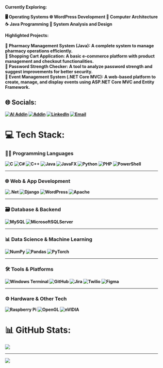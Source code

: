  <b>Currently Exploring:<B> <BR>

🖥️ Operating Systems
🌐 WordPress Development
🧠 Computer Architecture
☕ Java Programming
🧩 System Analysis and Design

<b> Highlighted Projects:<b><br><BR>
💊 Pharmacy Management System (Java):
A complete system to manage pharmacy operations efficiently.<BR>
🛒 Shopping Cart Application:
A basic e-commerce platform with product management and checkout functionalities.<BR>
🔐 Password Strength Checker:
A tool to analyze password strength and suggest improvements for better security.<BR>
🎉 Event Management System (.NET Core MVC):
A web-based platform to create, manage, and display events using ASP.NET Core MVC and Entity Framework.


## 🌐 Socials:
[![Al Addin](https://img.shields.io/badge/Al%20Addin-%231877F2.svg?logo=facebook&logoColor=white)](https://facebook.com/addin_alt) 
[![Addin](https://img.shields.io/badge/Addin-%23E4405F.svg?logo=instagram&logoColor=white)](https://instagram.com/addin_alt) 
[![LinkedIn](https://img.shields.io/badge/-LinkedIn-%230077B5.svg?logo=linkedin&logoColor=white&label=)](https://linkedin.com/in/addin-alt) 
[![Email](https://img.shields.io/badge/Email-D14836?logo=gmail&logoColor=white)](mailto:info.addincse@gmail.com)



# 💻 Tech Stack:

### 🧑‍💻 Programming Languages
![C](https://img.shields.io/badge/C-%2300599C.svg?style=for-the-badge&logo=c&logoColor=white)
![C#](https://img.shields.io/badge/C%23-%23239120.svg?style=for-the-badge&logo=csharp&logoColor=white)
![C++](https://img.shields.io/badge/C++-%2300599C.svg?style=for-the-badge&logo=c%2B%2B&logoColor=white)
![Java](https://img.shields.io/badge/Java-%23ED8B00.svg?style=for-the-badge&logo=openjdk&logoColor=white)
![JavaFX](https://img.shields.io/badge/JavaFX-%23FF0000.svg?style=for-the-badge&logo=java&logoColor=white)
![Python](https://img.shields.io/badge/Python-3670A0?style=for-the-badge&logo=python&logoColor=ffdd54)
![PHP](https://img.shields.io/badge/PHP-%23777BB4.svg?style=for-the-badge&logo=php&logoColor=white)
![PowerShell](https://img.shields.io/badge/PowerShell-%235391FE.svg?style=for-the-badge&logo=powershell&logoColor=white)

---

### 🌐 Web & App Development
![.Net](https://img.shields.io/badge/.NET-5C2D91?style=for-the-badge&logo=.net&logoColor=white)
![Django](https://img.shields.io/badge/Django-%23092E20.svg?style=for-the-badge&logo=django&logoColor=white)
![WordPress](https://img.shields.io/badge/WordPress-%23117AC9.svg?style=for-the-badge&logo=wordpress&logoColor=white)
![Apache](https://img.shields.io/badge/Apache-%23D42029.svg?style=for-the-badge&logo=apache&logoColor=white)

---

### 🗃️ Database & Backend
![MySQL](https://img.shields.io/badge/MySQL-4479A1.svg?style=for-the-badge&logo=mysql&logoColor=white)
![MicrosoftSQLServer](https://img.shields.io/badge/Microsoft%20SQL%20Server-CC2927?style=for-the-badge&logo=microsoft%20sql%20server&logoColor=white)

---

### 📊 Data Science & Machine Learning
![NumPy](https://img.shields.io/badge/NumPy-%23013243.svg?style=for-the-badge&logo=numpy&logoColor=white)
![Pandas](https://img.shields.io/badge/Pandas-%23150458.svg?style=for-the-badge&logo=pandas&logoColor=white)
![PyTorch](https://img.shields.io/badge/PyTorch-%23EE4C2C.svg?style=for-the-badge&logo=PyTorch&logoColor=white)

---

### 🛠️ Tools & Platforms
![Windows Terminal](https://img.shields.io/badge/Windows%20Terminal-%234D4D4D.svg?style=for-the-badge&logo=windows-terminal&logoColor=white)
![GitHub](https://img.shields.io/badge/GitHub-%23121011.svg?style=for-the-badge&logo=github&logoColor=white)
![Jira](https://img.shields.io/badge/Jira-%230A0FFF.svg?style=for-the-badge&logo=jira&logoColor=white)
![Twilio](https://img.shields.io/badge/Twilio-F22F46?style=for-the-badge&logo=twilio&logoColor=white)
![Figma](https://img.shields.io/badge/Figma-%23F24E1E.svg?style=for-the-badge&logo=figma&logoColor=white)

---

### ⚙️ Hardware & Other Tech
![Raspberry Pi](https://img.shields.io/badge/Raspberry_Pi-C51A4A?style=for-the-badge&logo=raspberry-pi&logoColor=white)
![OpenGL](https://img.shields.io/badge/OpenGL-white?logo=opengl&style=for-the-badge&logoColor=black)
![nVIDIA](https://img.shields.io/badge/NVIDIA-%2376B900.svg?style=for-the-badge&logo=nvidia&logoColor=white)





# 📊 GitHub Stats:


![](https://github-readme-stats.vercel.app/api/top-langs/?username=AddinAl&theme=dark&hide_border=false&include_all_commits=false&count_private=false&layout=compact)

---
[![](https://visitcount.itsvg.in/api?id=AddinAl&icon=0&color=0)](https://visitcount.itsvg.in)
